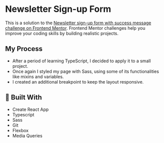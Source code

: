 # Newsletter Sign-up Form
This is a solution to the [Newsletter sign-up form with success message challenge on Frontend Mentor](https://www.frontendmentor.io/challenges/newsletter-signup-form-with-success-message-3FC1AZbNrv). Frontend Mentor challenges help you improve your coding skills by building realistic projects. 

## My Process
- After a period of learning TypeScript, I decided to apply it to a small project.
- Once again I styled my page with Sass, using some of its functionalities like mixins and variables.
- I created an additional breakpoint to keep the layout responsive.

## 🔧 Built With
- Create React App
- Typescript
- Sass
- Git
- Flexbox
- Media Queries

